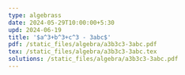 ```yaml
---
type: algebrass
date: 2024-05-29T10:00:00+5:30
upd: 2024-06-19
title: '$a^3+b^3+c^3 - 3abc$'
pdf: /static_files/algebra/a3b3c3-3abc.pdf
tex: /static_files/algebra/a3b3c3-3abc.tex
solutions: /static_files/algebra/a3b3c3-3abc.pdf
---
```

